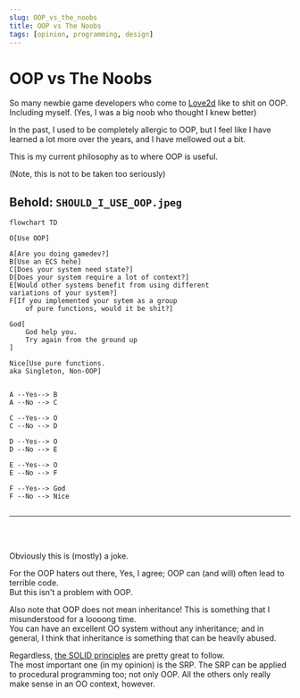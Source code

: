 ```yaml
---
slug: OOP_vs_the_noobs
title: OOP vs The Noobs
tags: [opinion, programming, design]
---
```


# OOP vs The Noobs
So many newbie game developers who come to [Love2d](https://love2d.org) like to shit on OOP.<br/>
Including myself. (Yes, I was a big noob who thought I knew better)<br/>

<!-- truncate -->

In the past, I used to be completely allergic to OOP,
but I feel like I have learned a lot more over the years, and I have mellowed out a bit.

This is my current philosophy as to where OOP is useful.

(Note, this is not to be taken too seriously)

## Behold: `SHOULD_I_USE_OOP.jpeg`

```mermaid
flowchart TD

O[Use OOP]

A[Are you doing gamedev?]
B[Use an ECS hehe]
C[Does your system need state?]
D[Does your system require a lot of context?]
E[Would other systems benefit from using different
variations of your system?]
F[If you implemented your sytem as a group
    of pure functions, would it be shit?]

God[
    God help you.
    Try again from the ground up
]

Nice[Use pure functions.
aka Singleton, Non-OOP]


A --Yes--> B
A --No --> C

C --Yes--> O
C --No --> D

D --Yes--> O
D --No --> E

E --Yes--> O
E --No --> F

F --Yes--> God
F --No --> Nice


```

----------

<br/>
<br/>

Obviously this is (mostly) a joke.

For the OOP haters out there, Yes, I agree; OOP can (and will) often lead to terrible code.<br/>
But this isn't a problem with OOP.

Also note that OOP does not mean inheritance! This is something that I misunderstood for a loooong time.<br/>
You can have an excellent OO system without any inheritance; and in general, I think that inheritance is something that can be heavily abused.

Regardless, [the SOLID principles](https://en.wikipedia.org/wiki/SOLID) are pretty great to follow.<br/>
The most important one (in my opinion) is the SRP. The SRP can be applied to procedural programming too; not only OOP. All the others only really make sense in an OO context, however.



